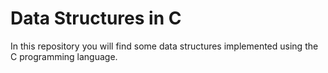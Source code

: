# Data Structures in C

In this repository you will find some data structures implemented using the C programming language.

